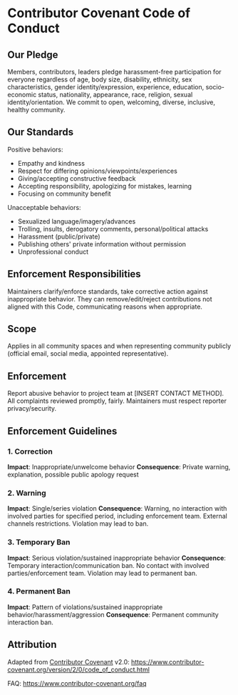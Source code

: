 # Contributor Covenant Code of Conduct

## Our Pledge
Members, contributors, leaders pledge harassment-free participation for everyone regardless of age, body size, disability, ethnicity, sex characteristics, gender identity/expression, experience, education, socio-economic status, nationality, appearance, race, religion, sexual identity/orientation. We commit to open, welcoming, diverse, inclusive, healthy community.

## Our Standards
Positive behaviors:
* Empathy and kindness
* Respect for differing opinions/viewpoints/experiences
* Giving/accepting constructive feedback
* Accepting responsibility, apologizing for mistakes, learning
* Focusing on community benefit

Unacceptable behaviors:
* Sexualized language/imagery/advances
* Trolling, insults, derogatory comments, personal/political attacks
* Harassment (public/private)
* Publishing others' private information without permission
* Unprofessional conduct

## Enforcement Responsibilities
Maintainers clarify/enforce standards, take corrective action against inappropriate behavior. They can remove/edit/reject contributions not aligned with this Code, communicating reasons when appropriate.

## Scope
Applies in all community spaces and when representing community publicly (official email, social media, appointed representative).

## Enforcement
Report abusive behavior to project team at [INSERT CONTACT METHOD]. All complaints reviewed promptly, fairly. Maintainers must respect reporter privacy/security.

## Enforcement Guidelines
### 1. Correction
**Impact**: Inappropriate/unwelcome behavior
**Consequence**: Private warning, explanation, possible public apology request

### 2. Warning
**Impact**: Single/series violation
**Consequence**: Warning, no interaction with involved parties for specified period, including enforcement team. External channels restrictions. Violation may lead to ban.

### 3. Temporary Ban
**Impact**: Serious violation/sustained inappropriate behavior
**Consequence**: Temporary interaction/communication ban. No contact with involved parties/enforcement team. Violation may lead to permanent ban.

### 4. Permanent Ban
**Impact**: Pattern of violations/sustained inappropriate behavior/harassment/aggression
**Consequence**: Permanent community interaction ban.

## Attribution
Adapted from [Contributor Covenant](https://www.contributor-covenant.org) v2.0: https://www.contributor-covenant.org/version/2/0/code_of_conduct.html

FAQ: https://www.contributor-covenant.org/faq